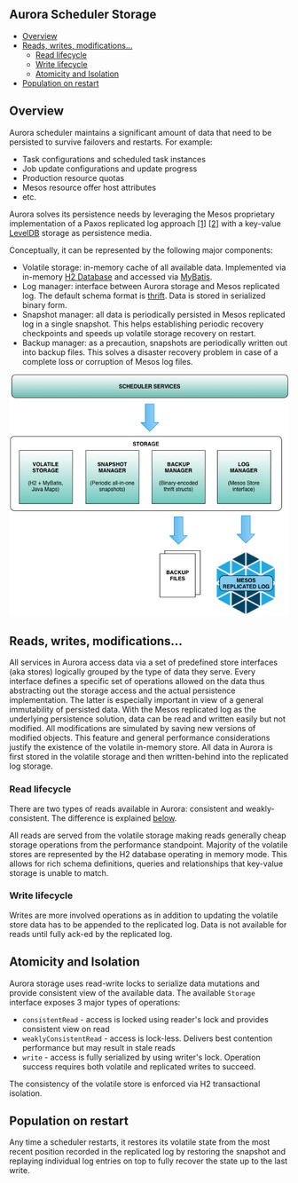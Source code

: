 Aurora Scheduler Storage
--------------

- [Overview](#overview)
- [ Reads, writes, modifications...](#reads-writes-modifications...)
  - [Read lifecycle](#read-lifecycle)
  - [Write lifecycle](#write-lifecycle)
  - [Atomicity and Isolation](#atomicity-and-isolation)
- [Population on restart](#population-on-restart)

## Overview

Aurora scheduler maintains a significant amount of data that need to be persisted to survive
failovers and restarts. For example:

* Task configurations and scheduled task instances
* Job update configurations and update progress
* Production resource quotas
* Mesos resource offer host attributes
* etc.

Aurora solves its persistence needs by leveraging the Mesos proprietary implementation of a Paxos
replicated log approach [[1]](https://ramcloud.stanford.edu/~ongaro/userstudy/paxos.pdf)
[[2]](http://en.wikipedia.org/wiki/State_machine_replication) with a key-value
[LevelDB](https://github.com/google/leveldb) storage as persistence media.

Conceptually, it can be represented by the following major components:

* Volatile storage: in-memory cache of all available data. Implemented via in-memory
[H2 Database](http://www.h2database.com/html/main.html) and accessed via
[MyBatis](http://mybatis.github.io/mybatis-3/).
* Log manager: interface between Aurora storage and Mesos replicated log. The default schema format
is [thrift](https://github.com/apache/thrift). Data is stored in serialized binary form.
* Snapshot manager: all data is periodically persisted in Mesos replicated log in a single snapshot.
This helps establishing periodic recovery checkpoints and speeds up volatile storage recovery on
restart.
* Backup manager: as a precaution, snapshots are periodically written out into backup files.
This solves a disaster recovery problem in case of a complete loss or corruption of Mesos log files.

![Storage hierarchy](images/storage_hierarchy.png)

## Reads, writes, modifications...

All services in Aurora access data via a set of predefined store interfaces (aka stores) logically
grouped by the type of data they serve. Every interface defines a specific set of operations allowed
on the data thus abstracting out the storage access and the actual persistence implementation. The
latter is especially important in view of a general immutability of persisted data. With the Mesos
replicated log as the underlying persistence solution, data can be read and written easily but not
modified. All modifications are simulated by saving new versions of modified objects. This feature
and general performance considerations justify the existence of the volatile in-memory store. All
data in Aurora is first stored in the volatile storage and then written-behind into the replicated
log storage.

### Read lifecycle

There are two types of reads available in Aurora: consistent and weakly-consistent. The difference
is explained [below](#atomicity-and-isolation).

All reads are served from the volatile storage making reads generally cheap storage operations
from the performance standpoint. Majority of the volatile stores are represented by the H2 database
operating in memory mode. This allows for rich schema definitions, queries and relationships that
key-value storage is unable to match.

### Write lifecycle

Writes are more involved operations as in addition to updating the volatile store data has to be
appended to the replicated log. Data is not available for reads until fully ack-ed by the replicated
log.

## Atomicity and Isolation

Aurora storage uses read-write locks to serialize data mutations and provide consistent view of the
available data. The available `Storage` interface exposes 3 major types of operations:
* `consistentRead` - access is locked using reader's lock and provides consistent view on read
* `weaklyConsistentRead` - access is lock-less. Delivers best contention performance but may result
in stale reads
* `write` - access is fully serialized by using writer's lock. Operation success requires both
volatile and replicated writes to succeed.

The consistency of the volatile store is enforced via H2 transactional isolation.

## Population on restart

Any time a scheduler restarts, it restores its volatile state from the most recent position recorded
in the replicated log by restoring the snapshot and replaying individual log entries on top to fully
recover the state up to the last write.

